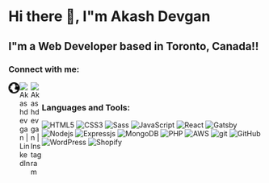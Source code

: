 # Hi there 👋, I"m Akash Devgan

## I"m a Web Developer based in Toronto, Canada!!

### Connect with me:

[<img align="left" alt="Akashdevgan.com" width="22px" src="https://raw.githubusercontent.com/iconic/open-iconic/master/svg/globe.svg" />][website]
[<img align="left" alt="Akashdevgan | LinkedIn" width="22px" src="https://cdn.jsdelivr.net/npm/simple-icons@v3/icons/linkedin.svg" />][linkedin]
[<img align="left" alt="Akashdevgan | Instagram" width="22px" src="https://cdn.jsdelivr.net/npm/simple-icons@v3/icons/instagram.svg" />][instagram]

<br />

### Languages and Tools:
<p>
    <img alt="HTML5" src="https://img.shields.io/badge/-HTML5-E34526?style=flat-square&logo=html5&logoColor=white" />
    <img alt="CSS3" src="https://img.shields.io/badge/-CSS3-1572b6?style=flat-square&logo=css3&logoColor=white" />
    <img alt="Sass" src="https://img.shields.io/badge/-sass-cc6699?style=flat-square&logo=sass&logoColor=white" />
    <img alt="JavaScript" src="https://img.shields.io/badge/-JavaScript-f7df1e?style=flat-square&logo=javascript&logoColor=white" />
    <img alt="React" src="https://img.shields.io/badge/-React-45b8d8?style=flat-square&logo=react&logoColor=white" />
    <img alt="Gatsby" src="https://img.shields.io/badge/-Gatsby-663399?style=flat-square&logo=gatsby&logoColor=white"/>
    <img alt="Nodejs" src="https://img.shields.io/badge/-Node-rgb(51%20153%2051)?style=flat-square&logo=node.js&logoColor=white" />
    <img alt="Expressjs" src="https://img.shields.io/badge/-Express.js-000000?style=flat-square&logo=express&logoColor=white" />
    <img alt="MongoDB" src="https://img.shields.io/badge/-MongoDB-47a248?style=flat-square&logo=mongodb&logoColor=white" />
    <img alt="PHP" src="https://img.shields.io/badge/-PHP-777bb4?style=flat-square&logo=php&logoColor=white"/>
    <img alt="AWS" src="https://img.shields.io/badge/-AWS-232F3E?style=flat-square&logo=amazon-aws&logoColor=white" />
    <img alt="git" src="https://img.shields.io/badge/-Git-F05032?style=flat-square&logo=git&logoColor=white" />
    <img alt="GitHub" src="https://img.shields.io/badge/-GitHub-181717?style=flat-square&logo=GitHub&logoColor=white" />
    <img alt="WordPress" src="https://img.shields.io/badge/-WordPress-21759B?style=flat-square&logo=wordpress&logoColor=white" />
    <img alt="Shopify" src="https://img.shields.io/badge/-Shopify-7AB55C?style=flat-square&logo=shopify&logoColor=white" />
</p>

[website]: http://akashdevgan.com/
[instagram]: https://instagram.com/akash.developer
[linkedin]: https://www.linkedin.com/in/akash24/